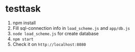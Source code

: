 # testtask

1. npm install
2. Fill sql-connection info in `load_scheme.js` and `app/db.js`
3. `node load_scheme.js` for create database
4. `npm start`
5. Check it on `http://localhost:8080`
